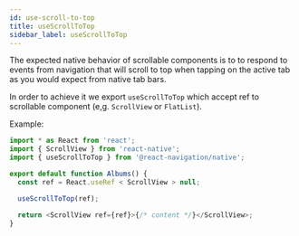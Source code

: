 ```yaml
---
id: use-scroll-to-top
title: useScrollToTop
sidebar_label: useScrollToTop
---
```


The expected native behavior of scrollable components is to to respond to events from navigation that will scroll to top when tapping on the active tab as you would expect from native tab bars.

In order to achieve it we export `useScrollToTop` which accept ref to scrollable component (e,g. `ScrollView` or `FlatList`).

Example:

```js
import * as React from 'react';
import { ScrollView } from 'react-native';
import { useScrollToTop } from '@react-navigation/native';

export default function Albums() {
  const ref = React.useRef < ScrollView > null;

  useScrollToTop(ref);

  return <ScrollView ref={ref}>{/* content */}</ScrollView>;
}
```
